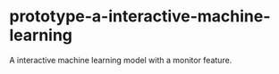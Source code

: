 # prototype-a-interactive-machine-learning
A interactive machine learning model with a monitor feature.

